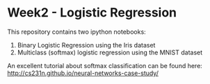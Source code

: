 # Week2 - Logistic Regression
This repository contains two ipython notebooks:
1) Binary Logistic Regression using the Iris dataset
2) Multiclass (softmax) logistic regression using the MNIST dataset

An excellent tutorial about softmax classification can be found here:
http://cs231n.github.io/neural-networks-case-study/
